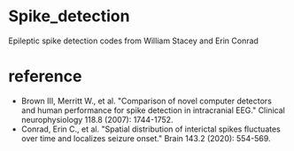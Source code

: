 # Spike_detection
Epileptic spike detection codes from William Stacey and Erin Conrad
# reference
* Brown III, Merritt W., et al. "Comparison of novel computer detectors and human performance for spike detection in intracranial EEG." Clinical neurophysiology 118.8 (2007): 1744-1752.
* Conrad, Erin C., et al. "Spatial distribution of interictal spikes fluctuates over time and localizes seizure onset." Brain 143.2 (2020): 554-569.
